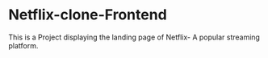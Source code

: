 # Netflix-clone-Frontend
This is a Project displaying the landing page of Netflix- A popular streaming platform.
